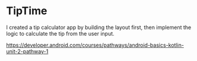 # TipTime
I created a tip calculator app by building the layout first, then implement the logic to calculate the tip from the user input.

https://developer.android.com/courses/pathways/android-basics-kotlin-unit-2-pathway-1
